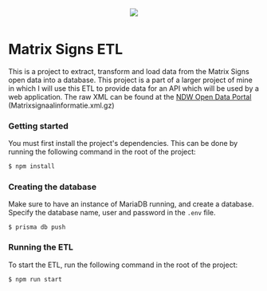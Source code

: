 <center><img src="https://i.imgur.com/VIAARlb.gif" style="margin: 10px"></center>

# Matrix Signs ETL

This is a project to extract, transform and load data from the Matrix Signs open data into a database. This project is a
part of a larger project of mine in which I will use this ETL to provide data for an API which will be used by a web
application. The raw XML can be found at the [NDW Open Data Portal](http://opendata.ndw.nu/) (Matrixsignaalinformatie.xml.gz)

### Getting started
You must first install the project's dependencies. This can be done by running the following command in the root of the project:
```bash
$ npm install
```

### Creating the database

Make sure to have an instance of MariaDB running, and create a database. Specify the database name, user and password in
the `.env` file.

```shell
$ prisma db push
```

### Running the ETL
To start the ETL, run the following command in the root of the project:
```shell
$ npm run start
```
